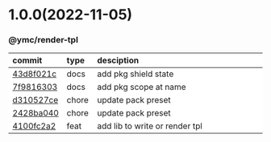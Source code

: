 
<style>
table{
    display:table;
    width:100%;
}
table th:nth-of-type(1),table th:nth-of-type(2) {
    width:12%;
}
</style>


<a name="1.0.0"></a>
# 1.0.0(2022-11-05)
### @ymc/render-tpl

<div align="center" style="margin-left: auto;margin-right: auto;background:white;">

commit|type|desciption
:----|:----|:----
[43d8f021c](https://github.com/ymc-github/js-idea/commit/f43d8f021c6cd68e134f990bbb2ab99d3daa6e7b)|docs|add pkg shield state
[7f9816303](https://github.com/ymc-github/js-idea/commit/17f9816303affed7df6cf9d56cf31f4ee2c7cbd5)|docs|add pkg scope at name
[d310527ce](https://github.com/ymc-github/js-idea/commit/4d310527cea005b2e8ee3c7c5ab181c19480fc68)|chore|update pack preset
[2428ba040](https://github.com/ymc-github/js-idea/commit/42428ba040748af719f13125ebf77b8ff97ff3cc)|chore|update pack preset
[4100fc2a2](https://github.com/ymc-github/js-idea/commit/34100fc2a27e1d9d1ea610fa2cf7c0193ac4f9da)|feat|add lib to write or render tpl

</div>